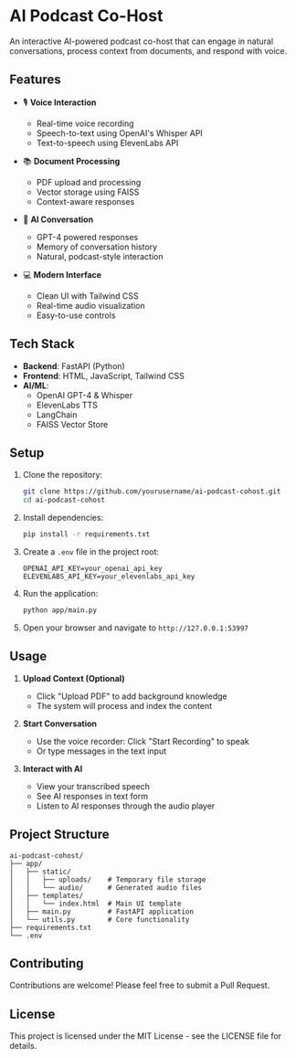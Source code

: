 # AI Podcast Co-Host

An interactive AI-powered podcast co-host that can engage in natural conversations, process context from documents, and respond with voice.

## Features

- 🎙️ **Voice Interaction**
  - Real-time voice recording
  - Speech-to-text using OpenAI's Whisper API
  - Text-to-speech using ElevenLabs API

- 📚 **Document Processing**
  - PDF upload and processing
  - Vector storage using FAISS
  - Context-aware responses

- 🤖 **AI Conversation**
  - GPT-4 powered responses
  - Memory of conversation history
  - Natural, podcast-style interaction

- 💻 **Modern Interface**
  - Clean UI with Tailwind CSS
  - Real-time audio visualization
  - Easy-to-use controls

## Tech Stack

- **Backend**: FastAPI (Python)
- **Frontend**: HTML, JavaScript, Tailwind CSS
- **AI/ML**: 
  - OpenAI GPT-4 & Whisper
  - ElevenLabs TTS
  - LangChain
  - FAISS Vector Store

## Setup

1. Clone the repository:
   ```bash
   git clone https://github.com/yourusername/ai-podcast-cohost.git
   cd ai-podcast-cohost
   ```

2. Install dependencies:
   ```bash
   pip install -r requirements.txt
   ```

3. Create a `.env` file in the project root:
   ```
   OPENAI_API_KEY=your_openai_api_key
   ELEVENLABS_API_KEY=your_elevenlabs_api_key
   ```

4. Run the application:
   ```bash
   python app/main.py
   ```

5. Open your browser and navigate to `http://127.0.0.1:53997`

## Usage

1. **Upload Context (Optional)**
   - Click "Upload PDF" to add background knowledge
   - The system will process and index the content

2. **Start Conversation**
   - Use the voice recorder: Click "Start Recording" to speak
   - Or type messages in the text input

3. **Interact with AI**
   - View your transcribed speech
   - See AI responses in text form
   - Listen to AI responses through the audio player

## Project Structure

```
ai-podcast-cohost/
├── app/
│   ├── static/
│   │   ├── uploads/    # Temporary file storage
│   │   └── audio/      # Generated audio files
│   ├── templates/
│   │   └── index.html  # Main UI template
│   ├── main.py         # FastAPI application
│   └── utils.py        # Core functionality
├── requirements.txt
└── .env
```

## Contributing

Contributions are welcome! Please feel free to submit a Pull Request.

## License

This project is licensed under the MIT License - see the LICENSE file for details.